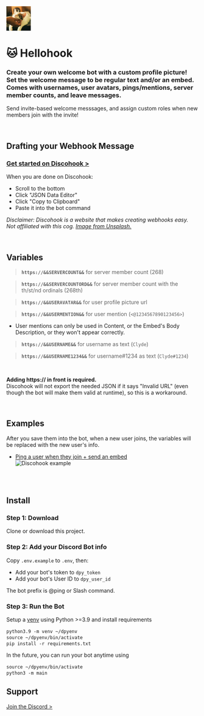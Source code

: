 <img src="./hellohook.jpg" alt="Hellohook" width="64" height="64" />

# 🐱 Hellohook

### Create your own welcome bot with a custom profile picture! Set the welcome message to be regular text and/or an embed. Comes with usernames, user avatars, pings/mentions, server member counts, and leave messages.

Send invite-based welcome messsages, and assign custom roles when new members join with the invite!

<br />

## Drafting your Webhook Message

### [Get started on Discohook >](https://discohook.org/?data=eyJtZXNzYWdlcyI6W3siZGF0YSI6eyJjb250ZW50IjpudWxsLCJlbWJlZHMiOlt7InRpdGxlIjoiVGl0bGUgU2FtcGxlIiwiZGVzY3JpcHRpb24iOiJEZXNjcmlwdGlvbiBTYW1wbGUiLCJjb2xvciI6MTAwNjYzNjMsImF1dGhvciI6eyJuYW1lIjoiQXV0aG9yIFNhbXBsZSJ9LCJmb290ZXIiOnsidGV4dCI6IkZvb3RlciBTYW1wbGUifSwiaW1hZ2UiOnsidXJsIjoiaHR0cHM6Ly9jZG4uZGlzY29yZGFwcC5jb20vYXR0YWNobWVudHMvODc1OTA3MTU3ODUyMjk5Mjc0Lzg3NTkwNzQ3NzIzNTk4MjM1Ni91bnNwbGFzaC5jb20tcGhvdG9zLVg0NUd5SXBqcFpjLmpwZyJ9fV19fV19)  

When you are done on Discohook:
- Scroll to the bottom
- Click "JSON Data Editor"
- Click "Copy to Clipboard"
- Paste it into the bot command

*Disclaimer: Discohook is a website that makes creating webhooks easy. Not affiliated with this cog. [Image from Unsplash.](https://unsplash.com/photos/X45GyIpjpZc)*

<br />

## Variables

> **`https://&&SERVERCOUNT&&`** for server member count (268)

> **`https://&&SERVERCOUNTORD&&`** for server member count with the th/st/nd ordinals (268th)

> **`https://&&USERAVATAR&&`** for user profile picture url

> **`https://&&USERMENTION&&`** for user mention (`<@1234567890123456>`)

- User mentions can only be used in Content, or the Embed's Body Description, or they won't appear correctly.

> **`https://&&USERNAME&&`** for username as text (`Clyde`)

> **`https://&&USERNAME1234&&`** for username#1234 as text (`Clyde#1234`)

<br />

**Adding https:// in front is required.**  
Discohook will not export the needed JSON if it says "Invalid URL" (even though the bot will make them valid at runtime), so this is a workaround.

<br />


## Examples

After you save them into the bot, when a new user joins, the variables will be replaced with the new user's info.

- [Ping a user when they join + send an embed](https://discohook.org/?data=eyJtZXNzYWdlcyI6W3siZGF0YSI6eyJjb250ZW50IjoiaHR0cHM6Ly8mJlVTRVJNRU5USU9OJiYiLCJlbWJlZHMiOlt7InRpdGxlIjoiV2VsY29tZSB0byBIZWxsb2hvb2sgOikiLCJkZXNjcmlwdGlvbiI6IkxvcmVtIGlwc3VtIGRvbG9yIHNpdCBhbWV0LCBjb25zZWN0ZXR1ciBhZGlwaXNjaW5nIGVsaXQsIHNlZCBkbyBlaXVzbW9kIHRlbXBvciBpbmNpZGlkdW50IHV0IGxhYm9yZSBldCBkb2xvcmUgbWFnbmEgYWxpcXVhLiIsImNvbG9yIjoxNDUwMDY3NSwidGh1bWJuYWlsIjp7InVybCI6Imh0dHBzOi8vJiZVU0VSQVZBVEFSJiYifX1dfX1dfQ)  
![Discohook example](https://cdn.discordapp.com/attachments/875907157852299274/934225213393076224/Screenshot_2022-01-21_at_15-17-00_Discohook.png)

<br /><br />

## Install

### Step 1: Download

Clone or download this project.

### Step 2: Add your Discord Bot info

Copy `.env.example` to `.env`, then:
- Add your bot's token to `dpy_token`
- Add your bot's User ID to `dpy_user_id`

The bot prefix is @ping or Slash command.

### Step 3: Run the Bot

Setup a [venv](https://docs.python.org/3/library/venv.html) using Python >=3.9 and install requirements

```
python3.9 -m venv ~/dpyenv
source ~/dpyenv/bin/activate
pip install -r requirements.txt
```

In the future, you can run your bot anytime using
```
source ~/dpyenv/bin/activate
python3 -m main
```


## Support

[Join the Discord >](https://coffeebank.github.io/discord)
